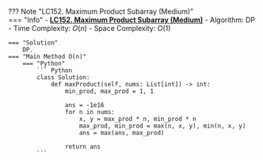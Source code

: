 ??? Note "LC152. Maximum Product Subarray (Medium)"    
    === "Info"
        - **<a href="https://leetcode.cn/problems/maximum-product-subarray/" target="_blank">LC152. Maximum Product Subarray (Medium)</a>**
        - Algorithm: DP
        - Time Complexity: $O(n)$
        - Space Complexity: $O(1)$

    === "Solution"
        DP.
    === "Main Method O(n)"
        === "Python"
            ``` Python            
            class Solution:
                def maxProduct(self, nums: List[int]) -> int:
                    min_prod, max_prod = 1, 1
                    
                    ans = -1e16
                    for n in nums:            
                        x, y = max_prod * n, min_prod * n
                        max_prod, min_prod = max(n, x, y), min(n, x, y)
                        ans = max(ans, max_prod)
                        
                    return ans
            ```